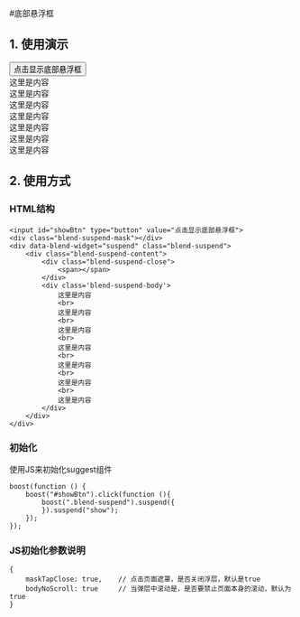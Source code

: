 #底部悬浮框

## 1. 使用演示
<div class="doc-demo">
	<input id="showBtn" type="button" value="点击显示底部悬浮框">
    <div class="blend-suspend-mask"></div>
    <div data-blend-widget="suspend" class="blend-suspend">
        <div class="blend-suspend-content">
            <div class="blend-suspend-close">
                <span></span>
            </div>
            <div class='blend-suspend-body'>
                这里是内容
                <br>
                这里是内容
                <br>
                这里是内容
                <br>
                这里是内容
                <br>
                这里是内容
                <br>
                这里是内容
                <br>
                这里是内容
            </div>
        </div>
    </div>
</div>

<script type="text/javascript">
	boost(function () {
        boost("#showBtn").click(function (){
            boost(".blend-suspend").suspend({
            }).suspend("show");
        });
    });
</script>

## 2. 使用方式

### HTML结构
	<input id="showBtn" type="button" value="点击显示底部悬浮框">
    <div class="blend-suspend-mask"></div>
    <div data-blend-widget="suspend" class="blend-suspend">
        <div class="blend-suspend-content">
            <div class="blend-suspend-close">
                <span></span>
            </div>
            <div class='blend-suspend-body'>
                这里是内容
                <br>
                这里是内容
                <br>
                这里是内容
                <br>
                这里是内容
                <br>
                这里是内容
                <br>
                这里是内容
                <br>
                这里是内容
            </div>
        </div>
    </div>

### 初始化

使用JS来初始化suggest组件

	boost(function () {
        boost("#showBtn").click(function (){
            boost(".blend-suspend").suspend({
            }).suspend("show");
        });
    });

### JS初始化参数说明

	{
        maskTapClose: true,    // 点击页面遮罩，是否关闭浮层，默认是true
        bodyNoScroll: true     // 当弹层中滚动是，是否要禁止页面本身的滚动，默认为true
	}